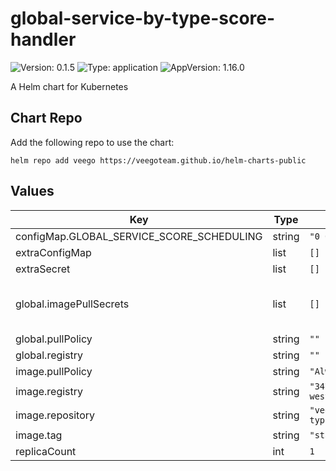 # global-service-by-type-score-handler

![Version: 0.1.5](https://img.shields.io/badge/Version-0.1.5-informational?style=flat-square) ![Type: application](https://img.shields.io/badge/Type-application-informational?style=flat-square) ![AppVersion: 1.16.0](https://img.shields.io/badge/AppVersion-1.16.0-informational?style=flat-square)

A Helm chart for Kubernetes

## Chart Repo

Add the following repo to use the chart:

```console
helm repo add veego https://veegoteam.github.io/helm-charts-public
```

## Values

| Key | Type | Default | Description |
|-----|------|---------|-------------|
| configMap.GLOBAL_SERVICE_SCORE_SCHEDULING | string | `"0 0/5 * * * ?"` |  |
| extraConfigMap | list | `[]` |  |
| extraSecret | list | `[]` |  |
| global.imagePullSecrets | list | `[]` | imagePullSecrets Example --> imagePullSecrets: [ "secret" ] |
| global.pullPolicy | string | `""` |  |
| global.registry | string | `""` |  |
| image.pullPolicy | string | `"Always"` |  |
| image.registry | string | `"347694409649.dkr.ecr.us-west-2.amazonaws.com"` |  |
| image.repository | string | `"veego/global-service-by-type-score-handler"` |  |
| image.tag | string | `"staging"` |  |
| replicaCount | int | `1` |  |